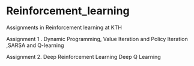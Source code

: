 # Reinforcement_learning
Assignments  in  Reinforcement learning at KTH

Assignment 1 . Dynamic Programming, Value Iteration and Policy Iteration ,SARSA and Q-learning

Assignment 2. Deep Reinforcement Learning Deep Q Learning
